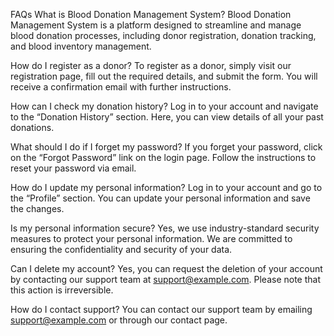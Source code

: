 FAQs
What is Blood Donation Management System?
Blood Donation Management System is a platform designed to streamline and manage blood donation processes, including donor registration, donation tracking, and blood inventory management.

How do I register as a donor?
To register as a donor, simply visit our registration page, fill out the required details, and submit the form. You will receive a confirmation email with further instructions.

How can I check my donation history?
Log in to your account and navigate to the “Donation History” section. Here, you can view details of all your past donations.

What should I do if I forget my password?
If you forget your password, click on the “Forgot Password” link on the login page. Follow the instructions to reset your password via email.

How do I update my personal information?
Log in to your account and go to the “Profile” section. You can update your personal information and save the changes.

Is my personal information secure?
Yes, we use industry-standard security measures to protect your personal information. We are committed to ensuring the confidentiality and security of your data.

Can I delete my account?
Yes, you can request the deletion of your account by contacting our support team at support@example.com. Please note that this action is irreversible.

How do I contact support?
You can contact our support team by emailing support@example.com or through our contact page.

